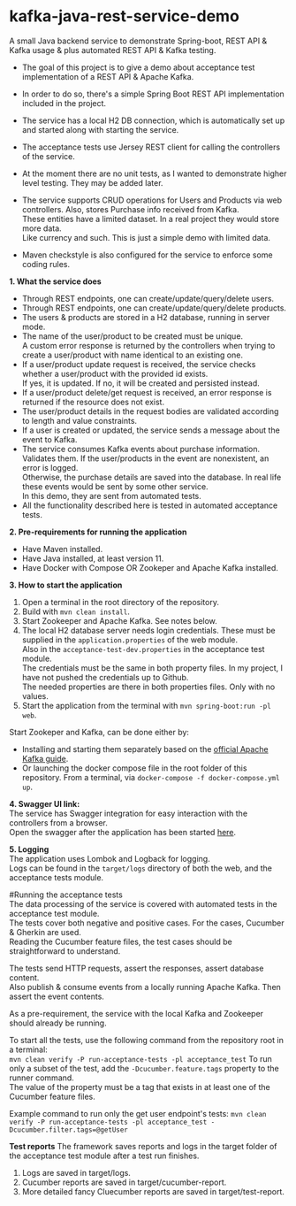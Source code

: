 # kafka-java-rest-service-demo
A small Java backend service to demonstrate Spring-boot, REST API & Kafka usage & plus automated REST API & Kafka testing.  
* The goal of this project is to give a demo about acceptance test implementation of a REST API & Apache Kafka.  
* In order to do so, there's a simple Spring Boot REST API implementation included in the project.    
* The service has a local H2 DB connection, which is automatically set up and started along with starting the service.    
* The acceptance tests use Jersey REST client for calling the controllers of the service.  
* At the moment there are no unit tests, as I wanted to demonstrate higher level testing. They may be added later.

* The service supports CRUD operations for Users and Products via web controllers. Also, stores Purchase info received from Kafka.  
These entities have a limited dataset. In a real project they would store more data.  
Like currency and such. This is just a simple demo with limited data.

* Maven checkstyle is also configured for the service to enforce some coding rules.  

**1. What the service does**
- Through REST endpoints, one can create/update/query/delete users.
- Through REST endpoints, one can create/update/query/delete products.
- The users & products are stored in a H2 database, running in server mode.
- The name of the user/product to be created must be unique.  
A custom error response is returned by the controllers when trying to create a user/product with name identical to an existing one.
- If a user/product update request is received, the service checks whether a user/product with the provided id exists.  
If yes, it is updated. If no, it will be created and persisted instead.  
- If a user/product delete/get request is received, an error response is returned if the resource does not exist.
- The user/product details in the request bodies are validated according to length and value constraints.
- If a user is created or updated, the service sends a message about the event to Kafka.
- The service consumes Kafka events about purchase information. Validates them. If the user/products in the event are nonexistent, an error is logged.  
Otherwise, the purchase details are saved into the database. In real life these events would be sent by some other service.  
In this demo, they are sent from automated tests.
- All the functionality described here is tested in automated acceptance tests.  

**2. Pre-requirements for running the application**
- Have Maven installed.
- Have Java installed, at least version 11.
- Have Docker with Compose OR Zookeper and Apache Kafka installed.
 
**3. How to start the application**
1. Open a terminal in the root directory of the repository.  
1. Build with ```mvn clean install```.  
1. Start Zookeeper and Apache Kafka. See notes below.  
1. The local H2 database server needs login credentials. These must be supplied in the ```application.properties``` of the web module.  
Also in the ```acceptance-test-dev.properties``` in the acceptance test module.  
The credentials must be the same in both property files. In my project, I have not pushed the credentials up to Github.  
The needed properties are there in both properties files. Only with no values.
1. Start the application from the terminal with ```mvn spring-boot:run -pl web```.

Start Zookeper and Kafka, can be done either by:
  * Installing and starting them separately based on the [official Apache Kafka guide](https://kafka.apache.org/quickstart).  
  * Or launching the docker compose file in the root folder of this repository. From a terminal, via ```docker-compose -f docker-compose.yml up```.    

**4. Swagger UI link:**  
The service has Swagger integration for easy interaction with the controllers from a browser.  
Open the swagger after the application has been started [here](http://localhost:8080/swagger-ui.html).

**5. Logging**  
The application uses Lombok and Logback for logging.  
Logs can be found in the ```target/logs``` directory of both the web, and the acceptance tests module.  

#Running the acceptance tests  
The data processing of the service is covered with automated tests in the acceptance test module.  
The tests cover both negative and positive cases. For the cases, Cucumber & Gherkin are used.  
Reading the Cucumber feature files, the test cases should be straightforward to understand.

The tests send HTTP requests, assert the responses, assert database content.  
Also publish & consume events from a locally running Apache Kafka. Then assert the event contents.
  
As a pre-requirement, the service with the local Kafka and Zookeeper should already be running.    

To start all the tests, use the following command from the repository root in a terminal:  
    ```
    mvn clean verify -P run-acceptance-tests -pl acceptance_test
    ```
To run only a subset of the test, add the ```-Dcucumber.feature.tags``` property to the runner command.  
The value of the property must be a tag that exists in at least one of the Cucumber feature files.

Example command to run only the get user endpoint's tests:
    ```
    mvn clean verify -P run-acceptance-tests -pl acceptance_test -Dcucumber.filter.tags=@getUser
    ```  
    
**Test reports**
The framework saves reports and logs in the target folder of the acceptance test module after a test run finishes.
1. Logs are saved in target/logs.
1. Cucumber reports are saved in target/cucumber-report.
1. More detailed fancy Cluecumber reports are saved in target/test-report.
